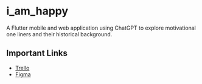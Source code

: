 # i_am_happy

A Flutter mobile and web application using ChatGPT to explore motivational one liners and their historical background. 

## Important Links
- [Trello](https://trello.com/invite/b/GPlka9xd/ATTI753b3ff27bcc29bf2f7b1e615bd4dafe414894EC/i-am-happy-application)
- [Figma](https://www.figma.com/file/xYT2bRzbZBX0ExvtDG3ssr/I-Am-Happy?node-id=2%3A732&t=SuLE05hoyES0HEdG-1)